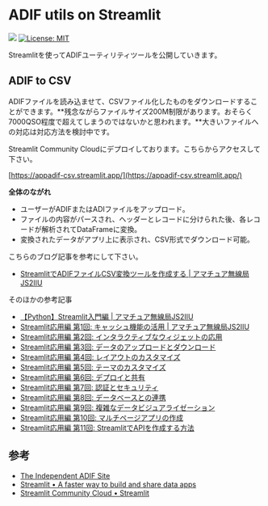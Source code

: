 # ADIF utils on Streamlit

![](https://byob.yarr.is/JS2IIU-MH/StreamlitADIF/time)
[![License: MIT](https://img.shields.io/badge/License-MIT-brightgreen.svg)](LICENSE)

Streamlitを使ってADIFユーティリティツールを公開していきます。

## ADIF to CSV

ADIFファイルを読み込ませて、CSVファイル化したものをダウンロードすることができます。**残念ながらファイルサイズ200M制限があります。おそらく7000QSO程度で超えてしまうのではないかと思われます。**大きいファイルへの対応は対応方法を検討中です。

Streamlit Community Cloudにデプロイしております。こちらからアクセスして下さい。

[https://appadif-csv.streamlit.app/](https://appadif-csv.streamlit.app/)

**全体のながれ**

- ユーザーがADIFまたはADIファイルをアップロード。
- ファイルの内容がパースされ、ヘッダーとレコードに分けられた後、各レコードが解析されてDataFrameに変換。
- 変換されたデータがアプリ上に表示され、CSV形式でダウンロード可能。

こちらのブログ記事を参考にして下さい。

- [StreamlitでADIFファイルCSV変換ツールを作成する | アマチュア無線局JS2IIU](https://js2iiu.com/2024/09/21/streamlit-adif-csv/)

そのほかの参考記事

- [【Python】Streamlit入門編 | アマチュア無線局JS2IIU](https://js2iiu.com/2024/08/17/pythonstreamlit-basic/)
- [Streamlit応用編 第1回: キャッシュ機能の活用 | アマチュア無線局JS2IIU](https://js2iiu.com/2024/08/28/streamlit-01-cache/)
- [Streamlit応用編 第2回: インタラクティブなウィジェットの応用](https://js2iiu.com/2024/08/29/streamlit-02-widget/)
- [Streamlit応用編 第3回: データのアップロードとダウンロード](https://js2iiu.com/2024/08/29/streamlit-03-download/)
- [Streamlit応用編 第4回: レイアウトのカスタマイズ](https://js2iiu.com/2024/08/30/streamlit-04-layout/)
- [Streamlit応用編 第5回: テーマのカスタマイズ](https://js2iiu.com/2024/08/31/streamlit-05-theme-custom/)
- [Streamlit応用編 第6回: デプロイと共有](https://js2iiu.com/2024/09/01/streamlit-06-deploy/)
- [Streamlit応用編 第7回: 認証とセキュリティ](https://js2iiu.com/2024/09/02/streamlit-07-security/)
- [Streamlit応用編 第8回: データベースとの連携](https://js2iiu.com/2024/09/02/streamlit-08-database/)
- [Streamlit応用編 第9回: 複雑なデータビジュアライゼーション](https://js2iiu.com/2024/09/05/streamlit-09-visualization/)
- [Streamlit応用編 第10回: マルチページアプリの作成](https://js2iiu.com/2024/09/06/streamlit-10-multipage/)
- [Streamlit応用編 第11回: StreamlitでAPIを作成する方法](https://js2iiu.com/2024/09/07/streamlit-11-api/)

## 参考

- [The Independent ADIF Site](https://www.adif.org/)
- [Streamlit • A faster way to build and share data apps](https://streamlit.io/)
- [Streamlit Community Cloud • Streamlit](https://streamlit.io/cloud)